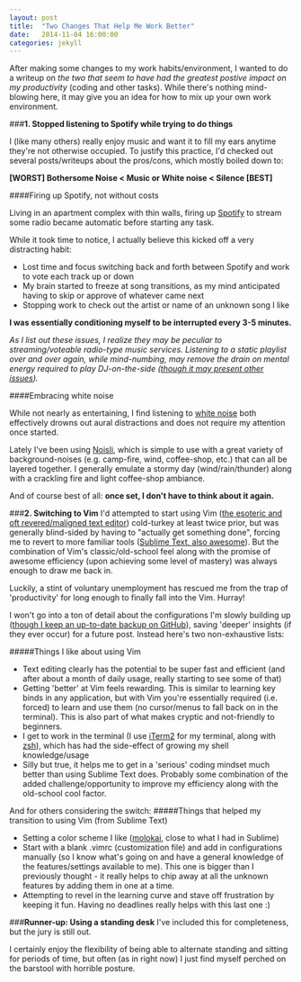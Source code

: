 ```yaml
---
layout: post
title:  "Two Changes That Help Me Work Better"
date:   2014-11-04 16:00:00
categories: jekyll 
---
```


After making some changes to my work habits/environment, I wanted to do a writeup on *the two that seem to have had the greatest postive impact on my productivity* (coding and other tasks).  While there's nothing mind-blowing here, it may give you an idea for how to mix up your own work environment.

###**1. Stopped listening to Spotify while trying to do things**


I (like many others) really enjoy music and want it to fill my ears anytime they're not otherwise occupied.  To justify this practice, I'd checked out several posts/writeups about the pros/cons, which mostly boiled down to:

**[WORST]  Bothersome Noise <  Music or White noise < Silence [BEST]**

####Firing up Spotify, not without costs

Living in an apartment complex with thin walls, firing up [Spotify](https://www.spotify.com/us/) to stream some radio became automatic before starting any task.  

While it took time to notice, I actually believe this kicked off a very distracting habit:

* Lost time and focus switching back and forth between Spotify and work to vote each track up or down
* My brain started to freeze at song transitions, as my mind anticipated having to skip or approve of whatever came next
* Stopping work to check out the artist or name of an unknown song I like

**I was essentially conditioning myself to be interrupted every 3-5 minutes.**

*As I list out these issues, I realize they may be peculiar to streaming/voteable radio-type music services.  Listening to a static playlist over and over again, while mind-numbing, may remove the drain on mental energy required to play DJ-on-the-side ([though it may present other issues](http://blog.codinghorror.com/music-to-not-code-by/)).*

####Embracing white noise

While not nearly as entertaining, I find listening to [white noise](http://en.wikipedia.org/wiki/White_noise) both effectively drowns out aural distractions and does not require my attention once started.

Lately I've been using [Noisli](http://www.noisli.com/), which is simple to use with a great variety of background-noises (e.g. camp-fire, wind, coffee-shop, etc.) that can all be layered together.  I generally emulate a stormy day (wind/rain/thunder) along with a crackling fire and light coffee-shop ambiance.  

And of course best of all: **once set, I don't have to think about it again.**

###**2.  Switching to Vim**
I'd attempted to start using Vim ([the esoteric and oft revered/maligned text editor](http://www.vim.org/)) cold-turkey at least twice prior, but was generally blind-sided by having to "actually get something done", forcing me to revert to more familiar tools ([Sublime Text, also awesome](http://www.sublimetext.com/)).  But the combination of Vim's classic/old-school feel along with the promise of awesome efficiency (upon achieving some level of mastery) was always enough to draw me back in.

Luckily, a stint of voluntary unemployment has rescued me from the trap of 'productivity' for long enough to finally fall into the Vim.  Hurray!

I won't go into a ton of detail about the configurations I'm slowly building up ([though I keep an up-to-date backup on GitHub](https://github.com/mbech/.vim)), saving 'deeper' insights (if they ever occur) for a future post.  Instead here's two non-exhaustive lists:

#####Things I like about using Vim
* Text editing clearly has the potential to be super fast and efficient (and after about a month of daily usage, really starting to see some of that)
* Getting 'better' at Vim feels rewarding.  This is similar to learning key binds in any application, but with Vim you're essentially required (i.e. forced) to learn and use them (no cursor/menus to fall back on in the terminal).  This is also part of what makes cryptic and not-friendly to beginners.
* I get to work in the terminal (I use [iTerm2](http://iterm2.com/) for my terminal, along with [zsh](http://www.zsh.org/)), which has had the side-effect of growing my shell knowledge/usage
* Silly but true, it helps me to get in a 'serious' coding mindset much better than using Sublime Text does.  Probably some combination of the added challenge/opportunity to improve my efficiency along with the old-school cool factor.


And for others considering the switch:
#####Things that helped my transition to using Vim (from Sublime Text)
* Setting a color scheme I like ([molokai](https://github.com/tomasr/molokai), close to what I had in Sublime)
* Start with a blank .vimrc (customization file) and add in configurations manually (so I know what's going on and have a general knowledge of the features/settings available to me).  This one is bigger than I previously thought - it really helps to chip away at all the unknown features by adding them in one at a time.
* Attempting to revel in the learning curve and stave off frustration by keeping it fun.  Having no deadlines really helps with this last one :)

###**Runner-up: Using a standing desk**
I've included this for completeness, but the jury is still out.  

I certainly enjoy the flexibility of being able to alternate standing and sitting for periods of time, but often (as in right now) I just find myself perched on the barstool with horrible posture.


